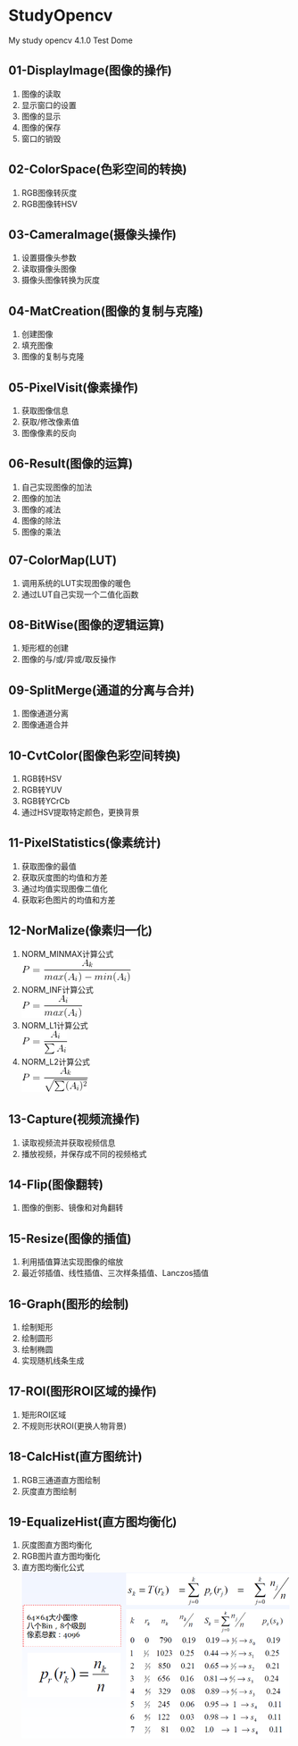# StudyOpencv
My study opencv 4.1.0 Test Dome
## 01-DisplayImage(图像的操作)
1. 图像的读取<br>
2. 显示窗口的设置<br>
3. 图像的显示<br>
4. 图像的保存<br>
5. 窗口的销毁
## 02-ColorSpace(色彩空间的转换)
1. RGB图像转灰度<br>
2. RGB图像转HSV
## 03-CameraImage(摄像头操作)
1. 设置摄像头参数<br>
2. 读取摄像头图像<br>
3. 摄像头图像转换为灰度
## 04-MatCreation(图像的复制与克隆)
1. 创建图像<br>
2. 填充图像<br>
3. 图像的复制与克隆
## 05-PixelVisit(像素操作)
1. 获取图像信息<br>
2. 获取/修改像素值<br>
3. 图像像素的反向
## 06-Result(图像的运算)
1. 自己实现图像的加法<br>
2. 图像的加法<br>
3. 图像的减法<br>
4. 图像的除法<br>
5. 图像的乘法
## 07-ColorMap(LUT)
1. 调用系统的LUT实现图像的暖色<br>
2. 通过LUT自己实现一个二值化函数
## 08-BitWise(图像的逻辑运算)
1. 矩形框的创建<br>
2. 图像的与/或/异或/取反操作
## 09-SplitMerge(通道的分离与合并)
1. 图像通道分离<br>
2. 图像通道合并
## 10-CvtColor(图像色彩空间转换)
1. RGB转HSV<br>
2. RGB转YUV<br>
3. RGB转YCrCb<br>
4. 通过HSV提取特定颜色，更换背景
## 11-PixelStatistics(像素统计)
1. 获取图像的最值<br>
2. 获取灰度图的均值和方差<br>
3. 通过均值实现图像二值化<br>
4. 获取彩色图片的均值和方差
## 12-NorMalize(像素归一化)
1. NORM_MINMAX计算公式<br>
![](image/NORM_MINMAX.png)<br>
2. NORM_INF计算公式<br>
![](image/NORM_INF.png)<br>
3. NORM_L1计算公式<br>
![](image/NORM_L1.png)<br>
4. NORM_L2计算公式<br>
![](image/NORM_L2.png)
## 13-Capture(视频流操作)
1. 读取视频流并获取视频信息<br>
2. 播放视频，并保存成不同的视频格式
## 14-Flip(图像翻转)
1. 图像的倒影、镜像和对角翻转
## 15-Resize(图像的插值)
1. 利用插值算法实现图像的缩放<br>
2. 最近邻插值、线性插值、三次样条插值、Lanczos插值
## 16-Graph(图形的绘制)
1. 绘制矩形<br>
2. 绘制圆形<br>
3. 绘制椭圆<br>
4. 实现随机线条生成
## 17-ROI(图形ROI区域的操作)
1. 矩形ROI区域<br>
2. 不规则形状ROI(更换人物背景)
## 18-CalcHist(直方图统计)
1. RGB三通道直方图绘制<br>
2. 灰度直方图绘制
## 19-EqualizeHist(直方图均衡化)
1. 灰度图直方图均衡化<br>
2. RGB图片直方图均衡化<br>
3. 直方图均衡化公式<br>
![](image/EqualizeHist.png)

